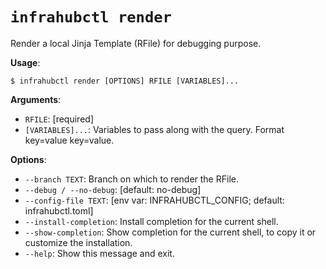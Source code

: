 # `infrahubctl render`

Render a local Jinja Template (RFile) for debugging purpose.

**Usage**:

```console
$ infrahubctl render [OPTIONS] RFILE [VARIABLES]...
```

**Arguments**:

* `RFILE`: [required]
* `[VARIABLES]...`: Variables to pass along with the query. Format key=value key=value.

**Options**:

* `--branch TEXT`: Branch on which to render the RFile.
* `--debug / --no-debug`: [default: no-debug]
* `--config-file TEXT`: [env var: INFRAHUBCTL_CONFIG; default: infrahubctl.toml]
* `--install-completion`: Install completion for the current shell.
* `--show-completion`: Show completion for the current shell, to copy it or customize the installation.
* `--help`: Show this message and exit.
